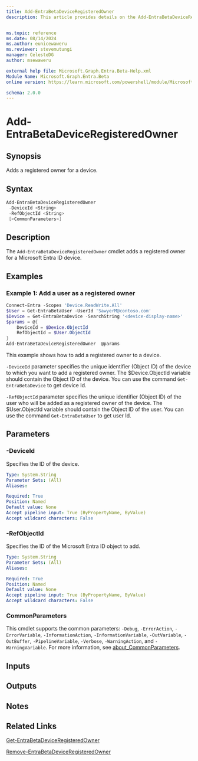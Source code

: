 ```yaml
---
title: Add-EntraBetaDeviceRegisteredOwner
description: This article provides details on the Add-EntraBetaDeviceRegisteredOwner command.


ms.topic: reference
ms.date: 08/14/2024
ms.author: eunicewaweru
ms.reviewer: stevemutungi
manager: CelesteDG
author: msewaweru

external help file: Microsoft.Graph.Entra.Beta-Help.xml
Module Name: Microsoft.Graph.Entra.Beta
online version: https://learn.microsoft.com/powershell/module/Microsoft.Graph.Entra.Beta/Add-EntraBetaDeviceRegisteredOwner

schema: 2.0.0
---
```


# Add-EntraBetaDeviceRegisteredOwner

## Synopsis

Adds a registered owner for a device.

## Syntax

```powershell
Add-EntraBetaDeviceRegisteredOwner 
 -DeviceId <String> 
 -RefObjectId <String> 
 [<CommonParameters>]
```

## Description

The `Add-EntraBetaDeviceRegisteredOwner` cmdlet adds a registered owner for a Microsoft Entra ID device.

## Examples

### Example 1: Add a user as a registered owner

```powershell
Connect-Entra -Scopes 'Device.ReadWrite.All'
$User = Get-EntraBetaUser -UserId 'SawyerM@contoso.com'
$Device = Get-EntraBetaDevice -SearchString '<device-display-name>'
$params = @{
    DeviceId = $Device.ObjectId 
    RefObjectId = $User.ObjectId
}
Add-EntraBetaDeviceRegisteredOwner  @params
```

This example shows how to add a registered owner to a device.

`-DeviceId` parameter specifies the unique identifier (Object ID) of the device to which you want to add a registered owner. The $Device.ObjectId variable should contain the Object ID of the device. You can use the command `Get-EntraBetaDevice` to get device Id.

`-RefObjectId` parameter specifies the unique identifier (Object ID) of the user who will be added as a registered owner of the device. The $User.ObjectId variable should contain the Object ID of the user. You can use the command `Get-EntraBetaUser` to get user Id.

## Parameters

### -DeviceId

Specifies the ID of the device.

```yaml
Type: System.String
Parameter Sets: (All)
Aliases:

Required: True
Position: Named
Default value: None
Accept pipeline input: True (ByPropertyName, ByValue)
Accept wildcard characters: False
```

### -RefObjectId

Specifies the ID of the Microsoft Entra ID object to add.

```yaml
Type: System.String
Parameter Sets: (All)
Aliases:

Required: True
Position: Named
Default value: None
Accept pipeline input: True (ByPropertyName, ByValue)
Accept wildcard characters: False
```

### CommonParameters

This cmdlet supports the common parameters: `-Debug`, `-ErrorAction`, `-ErrorVariable`, `-InformationAction`, `-InformationVariable`, `-OutVariable`, `-OutBuffer`, `-PipelineVariable`, `-Verbose`, `-WarningAction`, and `-WarningVariable`. For more information, see [about_CommonParameters](https://go.microsoft.com/fwlink/?LinkID=113216).

## Inputs

## Outputs

## Notes

## Related Links

[Get-EntraBetaDeviceRegisteredOwner](Get-EntraBetaDeviceRegisteredOwner.md)

[Remove-EntraBetaDeviceRegisteredOwner](Remove-EntraBetaDeviceRegisteredOwner.md)
